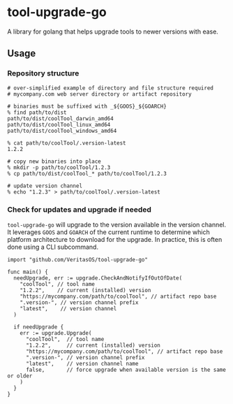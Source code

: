 # tool-upgrade-go

A library for golang that helps upgrade tools to newer versions with ease.

## Usage

### Repository structure

```
# over-simplified example of directory and file structure required
# mycompany.com web server directory or artifact repository

# binaries must be suffixed with _${GOOS}_${GOARCH}
% find path/to/dist
path/to/dist/coolTool_darwin_amd64
path/to/dist/coolTool_linux_amd64
path/to/dist/coolTool_windows_amd64

% cat path/to/coolTool/.version-latest
1.2.2

# copy new binaries into place
% mkdir -p path/to/coolTool/1.2.3
% cp path/to/dist/coolTool_* path/to/coolTool/1.2.3

# update version channel
% echo "1.2.3" > path/to/coolTool/.version-latest
```

### Check for updates and upgrade if needed

`tool-upgrade-go` will upgrade to the version available in the version channel.
It leverages `GOOS` and `GOARCH` of the current runtime to determine which
platform architecture to download for the upgrade. In practice, this is often
done using a CLI subcommand.

```
import "github.com/VeritasOS/tool-upgrade-go"

func main() {
  needUpgrade, err := upgrade.CheckAndNotifyIfOutOfDate(
    "coolTool", // tool name
    "1.2.2",    // current (installed) version
    "https://mycompany.com/path/to/coolTool", // artifact repo base
    ".version-", // version channel prefix
    "latest",    // version channel
  )

  if needUpgrade {
    err := upgrade.Upgrade(
      "coolTool",  // tool name
      "1.2.2",     // current (installed) version
      "https://mycompany.com/path/to/coolTool", // artifact repo base
      ".version-", // version channel prefix
      "latest",    // version channel name
      false,       // force upgrade when available version is the same or older
    )
  }
}
```
